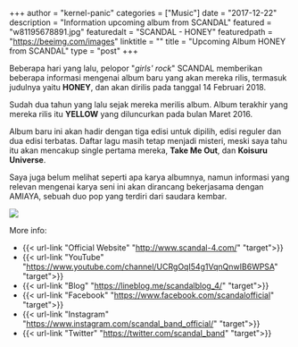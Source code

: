 +++
author = "kernel-panic"
categories = ["Music"]
date = "2017-12-22"
description = "Information upcoming album from SCANDAL"
featured = "w81195678891.jpg"
featuredalt = "SCANDAL - HONEY"
featuredpath = "https://beeimg.com/images"
linktitle = ""
title = "Upcoming Album HONEY from SCANDAL"
type = "post"
+++

Beberapa hari yang lalu, pelopor "*girls' rock*" SCANDAL memberikan beberapa informasi mengenai album baru yang akan mereka rilis, termasuk judulnya yaitu **HONEY**, dan akan dirilis pada tanggal 14 Februari 2018.

Sudah dua tahun yang lalu sejak mereka merilis album. Album terakhir yang mereka rilis itu **YELLOW** yang diluncurkan pada bulan Maret 2016.

Album baru ini akan hadir dengan tiga edisi untuk dipilih, edisi reguler dan dua edisi terbatas.
Daftar lagu masih tetap menjadi misteri, meski saya tahu itu akan mencakup single pertama mereka, **Take Me Out**, dan **Koisuru Universe**.

Saya juga belum melihat seperti apa karya albumnya, namun informasi yang relevan mengenai karya seni ini akan dirancang bekerjasama dengan AMIAYA, sebuah duo pop yang terdiri dari saudara kembar.

![](https://beeimg.com/images/b90265330231.jpg) 

More info:
* {{< url-link "Official Website" "http://www.scandal-4.com/" "target">}} 
* {{< url-link "YouTube" "https://www.youtube.com/channel/UCRgOqI54g1VqnQnwIB6WPSA" "target">}} 
* {{< url-link "Blog" "https://lineblog.me/scandalblog_4/" "target">}} 
* {{< url-link "Facebook" "https://www.facebook.com/scandalofficial" "target">}} 
* {{< url-link "Instagram" "https://www.instagram.com/scandal_band_official/" "target">}} 
* {{< url-link "Twitter" "https://twitter.com/scandal_band" "target">}} 
